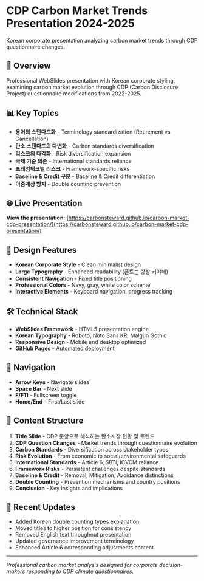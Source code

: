 # CDP Carbon Market Trends Presentation 2024-2025

Korean corporate presentation analyzing carbon market trends through CDP questionnaire changes.

## 🎯 Overview

Professional WebSlides presentation with Korean corporate styling, examining carbon market evolution through CDP (Carbon Disclosure Project) questionnaire modifications from 2022-2025.

## 📊 Key Topics

- **용어의 스탠다드화** - Terminology standardization (Retirement vs Cancellation)
- **탄소 스탠다드의 다변화** - Carbon standards diversification  
- **리스크의 다각화** - Risk diversification expansion
- **국제 기준 의존** - International standards reliance
- **프레임워크별 리스크** - Framework-specific risks
- **Baseline & Credit 구분** - Baseline & Credit differentiation
- **이중계상 방지** - Double counting prevention

## 🌐 Live Presentation

**View the presentation:** [https://carbonsteward.github.io/carbon-market-cdp-presentation/](https://carbonsteward.github.io/carbon-market-cdp-presentation/)

## 🎨 Design Features

- **Korean Corporate Style** - Clean minimalist design
- **Large Typography** - Enhanced readability (폰트는 항상 커야해)
- **Consistent Navigation** - Fixed title positioning
- **Professional Colors** - Navy, gray, white color scheme
- **Interactive Elements** - Keyboard navigation, progress tracking

## 🛠 Technical Stack

- **WebSlides Framework** - HTML5 presentation engine
- **Korean Typography** - Roboto, Noto Sans KR, Malgun Gothic
- **Responsive Design** - Mobile and desktop optimized
- **GitHub Pages** - Automated deployment

## 📱 Navigation

- **Arrow Keys** - Navigate slides
- **Space Bar** - Next slide  
- **F/F11** - Fullscreen toggle
- **Home/End** - First/Last slide

## 📄 Content Structure

1. **Title Slide** - CDP 문항으로 해석하는 탄소시장 현황 및 트렌드
2. **CDP Question Changes** - Market trends through questionnaire evolution
3. **Carbon Standards** - Diversification across stakeholder types
4. **Risk Evolution** - From economic to social/environmental safeguards
5. **International Standards** - Article 6, SBTi, ICVCM reliance
6. **Framework Risks** - Persistent challenges despite standards
7. **Baseline & Credit** - Removal, Mitigation, Avoidance distinctions
8. **Double Counting** - Prevention mechanisms and country positions
9. **Conclusion** - Key insights and implications

## 🔄 Recent Updates

- Added Korean double counting types explanation
- Moved titles to higher position for consistency
- Removed English text throughout presentation
- Updated governance improvement terminology
- Enhanced Article 6 corresponding adjustments content

---

*Professional carbon market analysis designed for corporate decision-makers responding to CDP climate questionnaires.*